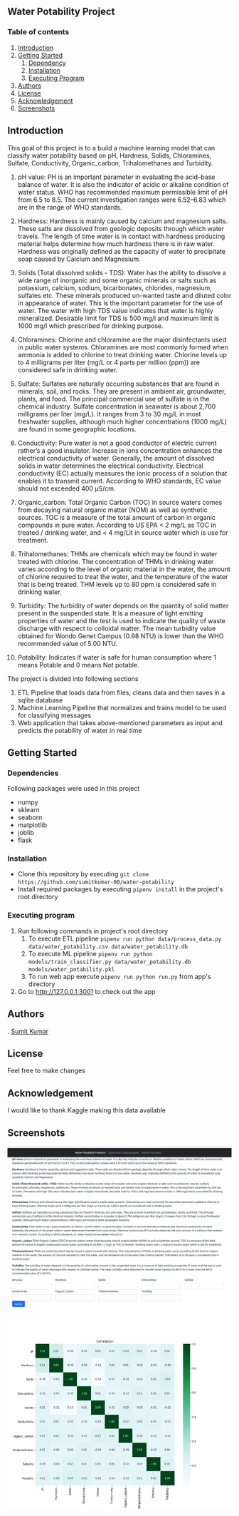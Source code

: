 ## Water Potability Project

### Table of contents
1. [Introduction](#Introduction)
2. [Getting Started](#GettingStarted)
    1. [Dependency](#Dependencies)
    2. [Installation](#Installation)
    3. [Executing Program](#Execution)
3. [Authors](#Authors)
4. [License](#License)
5. [Acknowledgement](#Acknowledgement)
6. [Screenshots](#Screenshots)

## Introduction <a name='Introduction'></a>
This goal of this project is to a build a machine learning model that can classify water potability
based on pH, Hardness, Solids, Chloramines, Sulfate, Conductivity, Organic_carbon, Trihalomethanes 
and Turbidity.

1. pH value:
PH is an important parameter in evaluating the acid–base balance of water. It is also the indicator of acidic or alkaline condition of water status. WHO has recommended maximum permissible limit of pH from 6.5 to 8.5. The current investigation ranges were 6.52–6.83 which are in the range of WHO standards.

2. Hardness:
Hardness is mainly caused by calcium and magnesium salts. These salts are dissolved from geologic deposits through which water travels. The length of time water is in contact with hardness producing material helps determine how much hardness there is in raw water. Hardness was originally defined as the capacity of water to precipitate soap caused by Calcium and Magnesium.

3. Solids (Total dissolved solids - TDS):
Water has the ability to dissolve a wide range of inorganic and some organic minerals or salts such as potassium, calcium, sodium, bicarbonates, chlorides, magnesium, sulfates etc. These minerals produced un-wanted taste and diluted color in appearance of water. This is the important parameter for the use of water. The water with high TDS value indicates that water is highly mineralized. Desirable limit for TDS is 500 mg/l and maximum limit is 1000 mg/l which prescribed for drinking purpose.

4. Chloramines:
Chlorine and chloramine are the major disinfectants used in public water systems. Chloramines are most commonly formed when ammonia is added to chlorine to treat drinking water. Chlorine levels up to 4 milligrams per liter (mg/L or 4 parts per million (ppm)) are considered safe in drinking water.

5. Sulfate:
Sulfates are naturally occurring substances that are found in minerals, soil, and rocks. They are present in ambient air, groundwater, plants, and food. The principal commercial use of sulfate is in the chemical industry. Sulfate concentration in seawater is about 2,700 milligrams per liter (mg/L). It ranges from 3 to 30 mg/L in most freshwater supplies, although much higher concentrations (1000 mg/L) are found in some geographic locations.

6. Conductivity:
Pure water is not a good conductor of electric current rather’s a good insulator. Increase in ions concentration enhances the electrical conductivity of water. Generally, the amount of dissolved solids in water determines the electrical conductivity. Electrical conductivity (EC) actually measures the ionic process of a solution that enables it to transmit current. According to WHO standards, EC value should not exceeded 400 μS/cm.

7. Organic_carbon:
Total Organic Carbon (TOC) in source waters comes from decaying natural organic matter (NOM) as well as synthetic sources. TOC is a measure of the total amount of carbon in organic compounds in pure water. According to US EPA < 2 mg/L as TOC in treated / drinking water, and < 4 mg/Lit in source water which is use for treatment.

8. Trihalomethanes:
THMs are chemicals which may be found in water treated with chlorine. The concentration of THMs in drinking water varies according to the level of organic material in the water, the amount of chlorine required to treat the water, and the temperature of the water that is being treated. THM levels up to 80 ppm is considered safe in drinking water.

9. Turbidity:
The turbidity of water depends on the quantity of solid matter present in the suspended state. It is a measure of light emitting properties of water and the test is used to indicate the quality of waste discharge with respect to colloidal matter. The mean turbidity value obtained for Wondo Genet Campus (0.98 NTU) is lower than the WHO recommended value of 5.00 NTU.

10. Potability:
Indicates if water is safe for human consumption where 1 means Potable and 0 means Not potable.

The project is divided into following sections
1. ETL Pipeline that loads data from files, cleans data and then saves in a sqlite database
2. Machine Learning Pipeline that normalizes and trains model to be used for classifying messages
3. Web application that takes above-mentioned parameters as input and predicts the potability of water in real time
 
## Getting Started <a name='GetStarted'></a>
### Dependencies <a name='Dependencies'></a>
Following packages were used in this project
* numpy
* sklearn
* seaborn
* matplotlib
* joblib
* flask

### Installation <a name='Installation'></a>
* Clone this repository by executing `git clone https://github.com/sumitkumar-00/water-potability`
* Install required packages by executing `pipenv install` in the project's root directory

### Executing program <a name='Execution'></a>
1. Run following commands in project's root directory
   1. To execute ETL pipeline `pipenv run python data/process_data.py data/water_potability.csv data/water_potability.db`
   2. To execute ML pipeline `pipenv run python models/train_classifier.py data/water_potability.db models/water_potability.pkl`
   3. To run web app execute `pipenv run python run.py` from app's directory
2. Go to http://127.0.0.1:3001 to check out the app 

## Authors <a name='Authors'></a>
. [Sumit Kumar](https://github.com/sumitkumar-00)
## License <a name='License'></a>
Feel free to make changes
## Acknowledgement <a name='Acknowledgement'></a>
I would like to thank Kaggle making this data available
## Screenshots <a name='Screenshots'></a>         
![charts](static/images/screenshot.png)
![charts](static/images/correlation.png)




